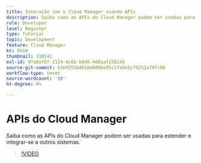```yaml
---
title: Interação com o Cloud Manager usando APIs
description: Saiba como as APIs do Cloud Manager podem ser usadas para estender e integrar-se a outros sistemas.
role: Developer
level: Beginner
type: Tutorial
topic: Development
feature: Cloud Manager
kt: 6918
thumbnail: 330541
exl-id: 9fa0af6f-1124-4c8b-b0d6-4d6aaf158249
source-git-commit: b3e9251bdb18a008be95c1fa9e5c79252a74fc98
workflow-type: tm+mt
source-wordcount: '39'
ht-degree: 0%

---
```


# APIs do Cloud Manager

Saiba como as APIs do Cloud Manager podem ser usadas para estender e integrar-se a outros sistemas.

>[!VIDEO](https://video.tv.adobe.com/v/330541?quality=12&learn=on)
